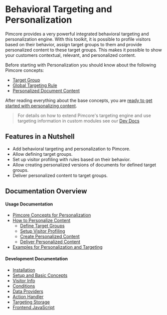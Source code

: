 # Behavioral Targeting and Personalization 

Pimcore provides a very powerful integrated behavioral targeting and personalization engine. With this toolkit, it is possible to profile visitors based on their behavior, assign target groups to them and provide personalized content to 
these target groups. This makes it possible to show your customers contextual, relevant, and personalized content.

Before starting with Personalization you should know about the following Pimcore concepts: 

* [Target Group](./doc/01_Usage/01_Concepts.md#target-group)
* [Global Targeting Rule](./doc/01_Usage/01_Concepts.md#global-targeting-rule)
* [Personalized Document Content](./doc/01_Usage/01_Concepts.md#personalized-document-content)


After reading everything about the base concepts, you are 
[ready to get started with personalizing content](./doc/01_Usage/03_How_to_Personalize_Content/README.md). 

 
 > For details on how to extend Pimcore's targeting engine and use targeting information in custom modules
 > see our [Dev Docs](./doc/02_Development_Documentation/README.md)

## Features in a Nutshell

- Add behavioral targeting and personalization to Pimcore.
- Allow defining target groups.
- Set up visitor profiling with rules based on their behavior.
- Allow creating personalized versions of documents for defined target groups.
- Deliver personalized content to target groups.


## Documentation Overview
#### Usage Documentation
* [Pimcore Concepts for Personalization](./doc/01_Usage/01_Concepts.md)
* [How to Personalize Content](./doc/01_Usage/03_How_to_Personalize_Content/README.md)
  * [Define Target Groups](./doc/01_Usage/03_How_to_Personalize_Content/01_Define_Target_Groups.md)
  * [Setup Visitor Profiling](./doc/01_Usage/03_How_to_Personalize_Content/03_Visitor_Profiling.md)
  * [Create Personalized Content](./doc/01_Usage/03_How_to_Personalize_Content/05_Create_Personalized_Content.md)
  * [Deliver Personalized Content](./doc/01_Usage/03_How_to_Personalize_Content/07_Deliver_Personalized_Content_and_Debug.md)
* [Examples for Personalization and Targeting](./doc/01_Usage/05_Examples/README.md)

#### Development Documentation
* [Installation](./doc/Installation.md)
* [Setup and Basic Concepts](./doc/02_Development_Documentation/README.md)
* [Visitor Info](./doc/02_Development_Documentation/01_Visitor_Info.md)
* [Conditions](./doc/02_Development_Documentation/03_Conditions.md)
* [Data Providers](./doc/02_Development_Documentation/05_Data_Providers.md)
* [Action Handler](./doc/02_Development_Documentation/07_Action_Handlers.md)
* [Targeting Storage](./doc/02_Development_Documentation/09_Targeting_Storage.md)
* [Frontend JavaScript](./doc/02_Development_Documentation/11_Frontend_Javascript.md)  